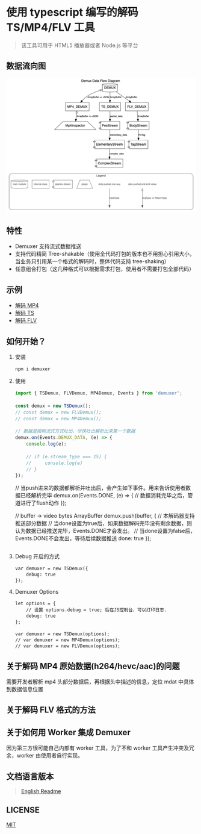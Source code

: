 # 使用 typescript 编写的解码 TS/MP4/FLV 工具

> 该工具可用于 HTML5 播放器或者 Node.js 等平台

## 数据流向图

![](./doc/design/dataflow.gv.png)

## 特性

-   Demuxer 支持流式数据推送
-   支持代码精简 Tree-shakable（使用全代码打包的版本也不用担心引用大小，当业务只引用某一个格式的解码时，整体代码支持 tree-shaking）
-   任意组合打包（这几种格式可以根据需求打包，使用者不需要打包全部代码）

## 示例

-   [解码 MP4](./doc/examples/demux-mp4.html)
-   [解码 TS](./doc/examples/demux-ts.html)
-   [解码 FLV](./doc/examples/demux-flv.html)

## 如何开始？

1. 安装

    ```shell
    npm i demuxer
    ```

2. 使用

    ```js
    import { TSDemux, FLVDemux, MP4Demux, Events } from 'demuxer';

    const demux = new TSDemux();
    // const demux = new FLVDemux();
    // const demux = new MP4Demux();

    // 数据是按照流式方式吐出，尽快吐出解析出来第一个数据
    demux.on(Events.DEMUX_DATA, (e) => {
    	console.log(e);

    	// if (e.stream_type === 15) {
    	//     console.log(e)
    	// }
    });
    ```


    // 当push进来的数据都解析并吐出后，会产生如下事件。用来告诉使用者数据已经解析完毕
    demux.on(Events.DONE, (e) => {
        // 数据消耗完毕之后，管道进行了flush动作
    });

    // buffer -> video bytes ArrayBuffer
    demux.push(buffer, {
        // 本解码器支持推送部分数据
        // 当done设置为true后，如果数据解码完毕没有剩余数据，则认为数据已经推送完毕，Events.DONE才会发出。
        // 当done设置为false后，Events.DONE不会发出，等待后续数据推送
        done: true
    });
    ```

3. Debug 开启的方式

    ```$js
    var demuxer = new TSDemux({
        debug: true
    });
    ```

4. Demuxer Options

    ```$js
    let options = {
        // 设置 options.debug = true; 后在JS控制台，可以打印日志.
        debug: true
    };

    var demuxer = new TSDemux(options);
    // var demuxer = new MP4Demux(options);
    // var demuxer = new FLVDemux(options);
    ```

## 关于解码 MP4 原始数据(h264/hevc/aac)的问题

需要开发者解析 mp4 头部分数据后，再根据头中描述的信息，定位 mdat 中具体到数据信息位置

## 关于解码 FLV 格式的方法

## 关于如何用 Worker 集成 Demuxer

因为第三方很可能自己内部有 worker 工具，为了不和 worker 工具产生冲突及冗余，worker 由使用者自行实现。

## 文档语言版本

> [English Readme](./README.md)

## LICENSE

[MIT](LICENSE)
